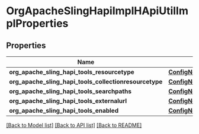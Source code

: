 # OrgApacheSlingHapiImplHApiUtilImplProperties

## Properties
Name | Type | Description | Notes
------------ | ------------- | ------------- | -------------
**org_apache_sling_hapi_tools_resourcetype** | [**ConfigNodePropertyString**](ConfigNodePropertyString.md) |  | [optional] 
**org_apache_sling_hapi_tools_collectionresourcetype** | [**ConfigNodePropertyString**](ConfigNodePropertyString.md) |  | [optional] 
**org_apache_sling_hapi_tools_searchpaths** | [**ConfigNodePropertyArray**](ConfigNodePropertyArray.md) |  | [optional] 
**org_apache_sling_hapi_tools_externalurl** | [**ConfigNodePropertyString**](ConfigNodePropertyString.md) |  | [optional] 
**org_apache_sling_hapi_tools_enabled** | [**ConfigNodePropertyBoolean**](ConfigNodePropertyBoolean.md) |  | [optional] 

[[Back to Model list]](../README.md#documentation-for-models) [[Back to API list]](../README.md#documentation-for-api-endpoints) [[Back to README]](../README.md)


